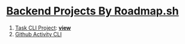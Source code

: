 # [Backend Projects By Roadmap.sh](https://roadmap.sh/backend/projects)

1. [Task CLI Project](/task-cli/README.md): [**view**](https://roadmap.sh/projects/task-tracker)
2. [Github Activity CLI](/github-activity/README.md)
